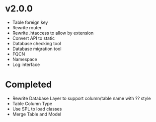 # v2.0.0

- Table foreign key
- Rewrite router
- Rewrite .htaccess to allow by extension
- Convert API to static
- Database checking tool
- Database migration tool
- FQCN
- Namespace
- Log interface

# Completed

- Rewrite Database Layer to support column/table name with ?? style
- Table Column Type
- Use SPL to load classes
- Merge Table and Model
